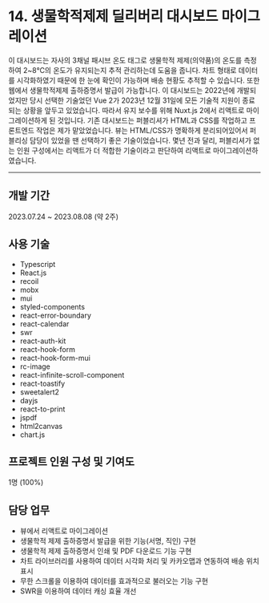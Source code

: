 # 14. 생물학적제제 딜리버리 대시보드 마이그레이션

이 대시보드는 자사의 3채널 패시브 온도 태그로 생물학적 제제(의약품)의 온도를 측정하여 2~8℃의 온도가 유지되는지 추적 관리하는데 도움을 줍니다. 차트 형태로 데이터를 시각화하였기 때문에 한 눈에 확인이 가능하며 배송 현황도 추적할 수 있습니다. 또한 웹에서 생물학적제제 출하증명서 발급이 가능합니다. 이 대시보드는 2022년에 개발되었지만 당시 선택한 기술었던 Vue 2가 2023년 12월 31일에 모든 기술적 지원이 종료되는 상황을 앞두고 있었습니다. 따라서 유지 보수를 위해 Nuxt.js 2에서 리액트로 마이그레이션하게 된 것입니다. 기존 대시보드는 퍼블리셔가 HTML과 CSS를 작업하고 프론트엔드 작업은 제가 맡았었습니다. 뷰는 HTML/CSS가 명확하게 분리되어있어서 퍼블리싱 담당이 있었을 땐 선택하기 좋은 기술이었습니다. 몇년 전과 달리, 퍼블리셔가 없는 인원 구성에서는 리액트가 더 적합한 기술이라고 판단하여 리액트로 마이그레이션하였습니다.

---

## 개발 기간

2023.07.24 ~ 2023.08.08 (약 2주)

## 사용 기술

- Typescript
- React.js
- recoil
- mobx
- mui
- styled-components
- react-error-boundary
- react-calendar
- swr
- react-auth-kit
- react-hook-form
- react-hook-form-mui
- rc-image
- react-infinite-scroll-component
- react-toastify
- sweetalert2
- dayjs
- react-to-print
- jspdf
- html2canvas
- chart.js

## 프로젝트 인원 구성 및 기여도

1명 (100%)

## 담당 업무

- 뷰에서 리액트로 마이그레이션
- 생물학적 제제 출하증명서 발급을 위한 기능(서명, 직인) 구현
- 생물학적 제제 출하증명서 인쇄 및 PDF 다운로드 기능 구현
- 차트 라이브러리를 사용하여 데이터 시각화 처리 및 카카오맵과 연동하여 배송 위치 표시
- 무한 스크롤을 이용하여 데이터를 효과적으로 불러오는 기능 구현
- SWR을 이용하여 데이터 캐싱 효율 개선
